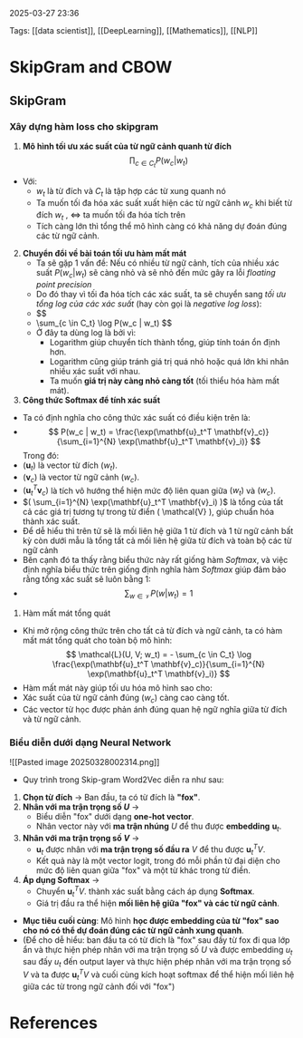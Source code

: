 2025-03-27 23:36


Tags: [[data scientist]], [[DeepLearning]], [[Mathematics]], [[NLP]]

# SkipGram and CBOW

## SkipGram
### Xây dựng hàm loss cho skipgram
1. **Mô hình tối ưu xác suất của từ ngữ cảnh quanh từ đích**
$$
\prod_{c \in C_t} P(w_c | w_t)
$$
- Với:
	- $w_t$ là từ đích và $C_t$ là tập hợp các từ xung quanh nó
	- Ta muốn tối đa hóa xác suất xuất hiện các từ ngữ  cảnh $w_c$ khi biết từ đích $w_t$ , <=> ta muốn tối đa hóa tích trên 
	- Tích càng lớn thì tổng thể mô hình càng có khả năng dự đoán đúng các từ ngữ cảnh.
2. **Chuyển đổi về bài toán tối ưu hàm mất mát**
	- Ta sẽ gặp 1 vấn đề: Nếu có nhiều từ ngữ cảnh, tích của nhiều xác suất $P(w_c|w_t)$ sẽ càng nhỏ và sẽ nhỏ đến mức gây ra lỗi *floating point precision*
	- Do đó thay vì tối đa hóa tích các xác suất, ta sẽ chuyển sang *tối ưu tổng log của các xác suất* (hay còn gọi là *negative log loss*):
	- $$
	 - \sum_{c \in C_t} \log P(w_c | w_t)
	 $$
	- Ở đây ta dùng log là bởi vì:
		- Logarithm giúp chuyển tích thành tổng, giúp tính toán ổn định hơn.
		- Logarithm cũng giúp tránh giá trị quá nhỏ hoặc quá lớn khi nhân nhiều xác suất với nhau.
		- Ta muốn **giá trị này càng nhỏ càng tốt** (tối thiểu hóa hàm mất mát).
3. **Công thức Softmax để tính xác suất**
- Ta có định nghĩa cho công thức xác suất có điều kiện trên là: 
- $$
 P(w_c | w_t) = \frac{\exp(\mathbf{u}_t^T \mathbf{v}_c)}{\sum_{i=1}^{N} \exp(\mathbf{u}_t^T \mathbf{v}_i)}
$$
Trong đó:
- $( \mathbf{u}_t)$ là vector từ đích $( w_t )$.
- $( \mathbf{v}_c)$ là vector từ ngữ cảnh $( w_c )$.
- $( \mathbf{u}_t^T \mathbf{v}_c )$ là tích vô hướng thể hiện mức độ liên quan giữa $( w_t )$ và $( w_c )$.
- $( \sum_{i=1}^{N} \exp(\mathbf{u}_t^T \mathbf{v}_i) )$ là tổng của tất cả các giá trị tương tự trong từ điển \( \mathcal{V} \), giúp chuẩn hóa thành xác suất.
- Để dễ hiểu thì  trên tử sẽ là mối liên hệ giữa 1 từ đích và 1 từ ngữ cảnh bất kỳ còn dưới mẫu là tổng tất cả mối liên hệ giữa từ đích và toàn bộ các từ ngữ cảnh
- Bên cạnh đó ta thấy rằng biểu thức này rất giống hàm *Softmax*, và việc định nghĩa biểu thức trên giống định nghĩa hàm *Softmax* giúp đảm bảo rằng tổng xác suất sẽ luôn bằng 1: 
- $$
\sum_{w \in \mathcal{V}} P(w | w_t) = 1
 $$
 1. Hàm mất mát tổng quát
- Khi mở rộng công thức trên cho tất cả từ đích và ngữ cảnh, ta có hàm mất mát tổng quát cho toàn bộ mô hình:
$$
\mathcal{L}(U, V; w_t) = - \sum_{c \in C_t} \log \frac{\exp(\mathbf{u}_t^T \mathbf{v}_c)}{\sum_{i=1}^{N} \exp(\mathbf{u}_t^T \mathbf{v}_i)}
$$
- Hàm mất mát này giúp tối ưu hóa mô hình sao cho:
- Xác suất của từ ngữ cảnh đúng $(w_c)$ càng cao càng tốt.
- Các vector từ học được phản ánh đúng quan hệ ngữ nghĩa giữa từ đích và từ ngữ cảnh.
### Biểu diễn dưới dạng Neural Network
![[Pasted image 20250328002314.png]]
-  Quy trình trong Skip-gram Word2Vec diễn ra như sau:
1. **Chọn từ đích** → Ban đầu, ta có từ đích là **"fox"**.
2. **Nhân với ma trận trọng số $U$** →
    - Biểu diễn "fox" dưới dạng **one-hot vector**.
    - Nhân vector này với **ma trận nhúng** $U$ để thu được **embedding** $\mathbf{u}_t$​.
3. **Nhân với ma trận trọng số $V$** →
    - $\mathbf{u}_t$​ được nhân với **ma trận trọng số đầu ra** $V$ để thu được $\mathbf{u}_t^TV$.
    - Kết quả này là một vector logit, trong đó mỗi phần tử đại diện cho mức độ liên quan giữa "fox" và một từ khác trong từ điển.
4. **Áp dụng Softmax** →
    - Chuyển $\mathbf{u}_t^TV$. thành xác suất bằng cách áp dụng **Softmax**.
    - Giá trị đầu ra thể hiện **mối liên hệ giữa "fox" và các từ ngữ cảnh**.
- **Mục tiêu cuối cùng**: Mô hình **học được embedding của từ "fox" sao cho nó có thể dự đoán đúng các từ ngữ cảnh xung quanh**.
- (Để cho dễ hiểu: ban đầu ta có từ đích là "fox" sau đấy từ fox đi qua lớp ẩn và thực hiện phép nhân với ma trận trọng số $U$ và được embedding $u_t$ sau đấy $u_t$ đến output layer và thực hiện phép nhân với ma trận trọng số $V$ và ta được  $\mathbf{u}_t^TV$ và cuối cùng kích hoạt softmax để thể hiện mối liên hệ giữa các từ trong ngữ cảnh đối với "fox")
# References
